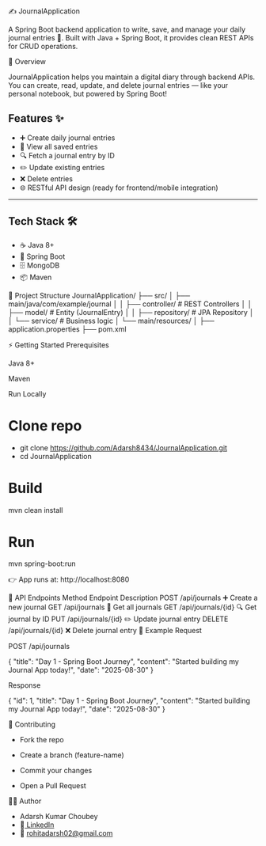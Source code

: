 ✍️ JournalApplication

A Spring Boot backend application to write, save, and manage your daily journal entries 📝.
Built with Java + Spring Boot, it provides clean REST APIs for CRUD operations.

🚀 Overview

JournalApplication helps you maintain a digital diary through backend APIs.
You can create, read, update, and delete journal entries — like your personal notebook, but powered by Spring Boot!

## **Features** ✨

- ➕ Create daily journal entries
- 📜 View all saved entries
- 🔍 Fetch a journal entry by ID
- ✏️ Update existing entries
- ❌ Delete entries
- 🌐 RESTful API design (ready for frontend/mobile integration)

---

## **Tech Stack** 🛠

- ☕ Java 8+
- 🌱 Spring Boot
- 🗄️ MongoDB
- 📦 Maven


📂 Project Structure
JournalApplication/
├── src/
│   ├── main/java/com/example/journal
│   │   ├── controller/       # REST Controllers
│   │   ├── model/            # Entity (JournalEntry)
│   │   ├── repository/       # JPA Repository
│   │   └── service/          # Business logic
│   └── main/resources/
│       ├── application.properties
├── pom.xml

⚡ Getting Started
Prerequisites

Java 8+

Maven

Run Locally
# Clone repo
- git clone https://github.com/Adarsh8434/JournalApplication.git
- cd JournalApplication

# Build
mvn clean install

# Run
mvn spring-boot:run


👉 App runs at: http://localhost:8080

📖 API Endpoints
Method	Endpoint	Description
POST	/api/journals	➕ Create a new journal
GET	/api/journals	📜 Get all journals
GET	/api/journals/{id}	🔍 Get journal by ID
PUT	/api/journals/{id}	✏️ Update journal entry
DELETE	/api/journals/{id}	❌ Delete journal entry
📝 Example Request

POST /api/journals

{
  "title": "Day 1 - Spring Boot Journey",
  "content": "Started building my Journal App today!",
  "date": "2025-08-30"
}


Response

{
  "id": 1,
  "title": "Day 1 - Spring Boot Journey",
  "content": "Started building my Journal App today!",
  "date": "2025-08-30"
}


🤝 Contributing

- Fork the repo

- Create a branch (feature-name)

- Commit your changes

- Open a Pull Request
  
🧑‍💻 Author

- Adarsh Kumar Choubey
- 🔗[ LinkedIn](https://www.linkedin.com/in/adarshku/)
- 📧 rohitadarsh02@gmail.com
